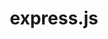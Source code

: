 ---
git: https://github.com/expressjs
images:
- expressjs-icon.svg
- expressjs-ar21.svg
logohandle: expressjs
sort: expressjs
tags:
- javascript
- programming_library
title: express.js
website: https://expressjs.com/
wikipedia: https://en.wikipedia.org/wiki/Express.js
---